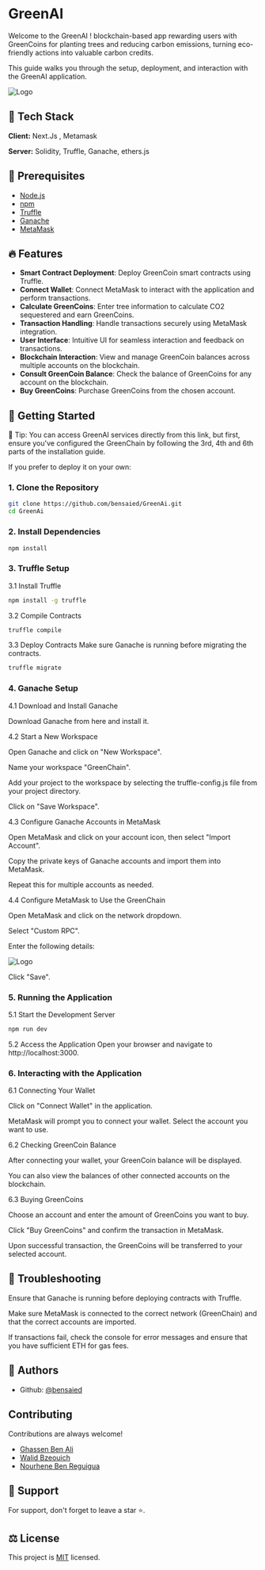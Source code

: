 # GreenAI

Welcome to the GreenAI ! blockchain-based app rewarding users with GreenCoins for planting trees and reducing carbon emissions, turning eco-friendly actions into valuable carbon credits.

This guide walks you through the setup, deployment, and interaction with the GreenAI application.

![Logo](https://i.ibb.co/9Hgy8fb/logo.png)

## 🧰 Tech Stack

**Client:** Next.Js , Metamask

**Server:** Solidity, Truffle, Ganache, ethers.js

## 📑 Prerequisites

- [Node.js](https://nodejs.org/)
- [npm](https://www.npmjs.com/)
- [Truffle](https://www.trufflesuite.com/truffle)
- [Ganache](https://www.trufflesuite.com/ganache)
- [MetaMask](https://metamask.io/)

## 🔥 Features

- **Smart Contract Deployment**: Deploy GreenCoin smart contracts using Truffle.
- **Connect Wallet**: Connect MetaMask to interact with the application and perform transactions.
- **Calculate GreenCoins**: Enter tree information to calculate CO2 sequestered and earn GreenCoins.
- **Transaction Handling**: Handle transactions securely using MetaMask integration.
- **User Interface**: Intuitive UI for seamless interaction and feedback on transactions.
- **Blockchain Interaction**: View and manage GreenCoin balances across multiple accounts on the blockchain.
- **Consult GreenCoin Balance**: Check the balance of GreenCoins for any account on the blockchain.
- **Buy GreenCoins**: Purchase GreenCoins from the chosen account.

## 🚀 Getting Started

📌 Tip: You can access GreenAI services directly from this link, but first, ensure you've configured the GreenChain by following the 3rd, 4th and 6th parts of the installation guide.

If you prefer to deploy it on your own:

### 1. Clone the Repository

```bash
git clone https://github.com/bensaied/GreenAi.git
cd GreenAi
```

### 2. Install Dependencies

```bash
npm install
```

### 3. Truffle Setup

3.1 Install Truffle

```bash
npm install -g truffle
```

3.2 Compile Contracts

```bash
truffle compile
```

3.3 Deploy Contracts
Make sure Ganache is running before migrating the contracts.

```bash
truffle migrate
```

### 4. Ganache Setup

4.1 Download and Install Ganache

Download Ganache from here and install it.

4.2 Start a New Workspace

Open Ganache and click on "New Workspace".

Name your workspace "GreenChain".

Add your project to the workspace by selecting the truffle-config.js file from your project directory.

Click on "Save Workspace".

4.3 Configure Ganache Accounts in MetaMask

Open MetaMask and click on your account icon, then select "Import Account".

Copy the private keys of Ganache accounts and import them into MetaMask.

Repeat this for multiple accounts as needed.

4.4 Configure MetaMask to Use the GreenChain

Open MetaMask and click on the network dropdown.

Select "Custom RPC".

Enter the following details:

![Logo](https://i.ibb.co/FhYx3D0/Green-Chain.png)

Click "Save".

### 5. Running the Application

5.1 Start the Development Server

```bash
npm run dev
```

5.2 Access the Application
Open your browser and navigate to http://localhost:3000.

### 6. Interacting with the Application

6.1 Connecting Your Wallet

Click on "Connect Wallet" in the application.

MetaMask will prompt you to connect your wallet. Select the account you want to use.

6.2 Checking GreenCoin Balance

After connecting your wallet, your GreenCoin balance will be displayed.

You can also view the balances of other connected accounts on the blockchain.

6.3 Buying GreenCoins

Choose an account and enter the amount of GreenCoins you want to buy.

Click "Buy GreenCoins" and confirm the transaction in MetaMask.

Upon successful transaction, the GreenCoins will be transferred to your selected account.

## 🔧 Troubleshooting

Ensure that Ganache is running before deploying contracts with Truffle.

Make sure MetaMask is connected to the correct network (GreenChain) and that the correct accounts are imported.

If transactions fail, check the console for error messages and ensure that you have sufficient ETH for gas fees.

## 📝 Authors

- Github: [@bensaied](https://www.github.com/bensaied)

## Contributing

Contributions are always welcome!

- [Ghassen Ben Ali ](https://github.com/ghassenbenali96)
- [Walid Bzeouich ](https://github.com/walid354)
- [Nourhene Ben Reguigua ](https://github.com/BRnourheene)

## 💝 Support

For support, don't forget to leave a star ⭐️.

## ⚖️ License

This project is [MIT](https://choosealicense.com/licenses/mit/) licensed.
